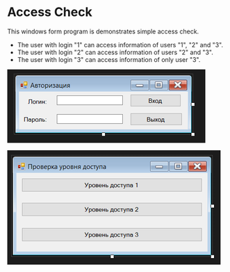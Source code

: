# Access Check

This windows form program is demonstrates simple access check. 

- The user with login "1" can access information of users "1", "2" and "3".
- The user with login "2" can access information of users "2" and "3".
- The user with login "3" can access information of only user "3".


![alt text](https://raw.githubusercontent.com/ramapitecusment/access_check_simple_c_sharp/master/images/1.png)


![alt text](https://raw.githubusercontent.com/ramapitecusment/access_check_simple_c_sharp/master/images/2.png)